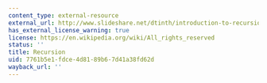 ```yaml
---
content_type: external-resource
external_url: http://www.slideshare.net/dtinth/introduction-to-recursion-python
has_external_license_warning: true
license: https://en.wikipedia.org/wiki/All_rights_reserved
status: ''
title: Recursion
uid: 7761b5e1-fdce-4d81-89b6-7d41a38fd62d
wayback_url: ''
---
```

